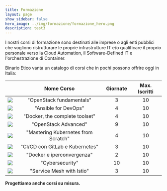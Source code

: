 ```yaml
---
title: Formazione
layout: page
show_sidebar: false
hero_image: ../img/formazione/formazione_hero.png
description: test3
---
```

I nostri corsi di formazione sono destinati alle imprese o agli enti pubblici che vogliono ristrutturare le proprie infrastrutture IT e/o qualificare il proprio personale verso la Cloud Automation, il Software-Defined IT e l'orchestrazione di Container.  

Binario Etico vanta un catalogo di corsi che in pochi possono offrire oggi in Italia:


<!-- |------------------------------------------|-----|
| <img src="../img/formazione/logo_OpenStack2.png" class="corsi"> | "OpenStack fundamentals" (3 giornate, max 10 iscritti) |
| <img src="../img/formazione/logo_ansible.png" class="corsi"> | "Ansible for DevOps" (4 giornate, max 10 iscritti) |
| <img src="../img/formazione/logo_docker2.png" class="corsi"> | "Docker, the complete toolset" (4 giornate, max 10 iscritti) |
| <img src="../img/formazione/logo_OpenStack2.png" class="corsi"> | "OpenStack Advanced" (9 giornate, max 10 iscritti) |
| <img src="../img/formazione/kubernetes.png" class="corsi"> | "Mastering Kubernetes from Scratch" (4 giornate, max 10 iscritti) |
| <img src="../img/formazione/git_piu_kube.png" class="corsi"> | "CI/CD con GitLab e Kubernetes" (3 giornate, max 10 iscritti) |
| <img src="../img/formazione/infinito.png" class="corsi"> | "Docker e iperconvergenza" (2 giornate, max 10 iscritti) |
| <img src="../img/formazione/cybersecurity.png" class="corsi">| "Cybersecurity" (10 giornate, max 10 iscritti) | -->

|   | Nome Corso | Giornate | Max. Iscritti |
|:--:|:----------:|:--------:|:-------------:|
| <img src="../img/formazione/logo_OpenStack2.png" class="corsi"> | "OpenStack fundamentals"  | 3 | 10 |
| <img src="../img/formazione/logo_ansible.png" class="corsi"> | "Ansible for DevOps" | 4 | 10 |
| <img src="../img/formazione/logo_docker2.png" class="corsi"> | "Docker, the complete toolset" | 4 | 10 |
| <img src="../img/formazione/logo_OpenStack2.png" class="corsi"> | "OpenStack Advanced" | 9 | 10 |
| <img src="../img/formazione/kubernetes.png" class="corsi"> | "Mastering Kubernetes from Scratch" | 4 | 10 |
| <img src="../img/formazione/git_piu_kube.png" class="corsi"> | "CI/CD con GitLab e Kubernetes" | 3 | 10 |
| <img src="../img/formazione/infinito.png" class="corsi"> | "Docker e iperconvergenza" | 2 | 10 |
| <img src="../img/formazione/cybersecurity.png" class="corsi">| "Cybersecurity" | 10 | 10  |
| <img src="../img/formazione/istio-bluelogo-nobackground-framed.svg" class="corsi"> | "Service Mesh with Istio" | 3 | 10 |

**Progettiamo anche corsi su misura.**
